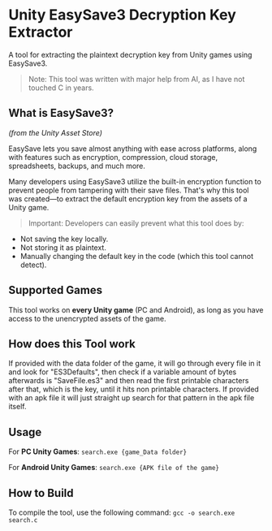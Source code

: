 # Unity EasySave3 Decryption Key Extractor

A tool for extracting the plaintext decryption key from Unity games using EasySave3.

> Note: This tool was written with major help from AI, as I have not touched C in years.

## What is EasySave3?
*(from the Unity Asset Store)*

EasySave lets you save almost anything with ease across platforms, along with features such as encryption, compression, cloud storage, spreadsheets, backups, and much more.

Many developers using EasySave3 utilize the built-in encryption function to prevent people from tampering with their save files. That's why this tool was created—to extract the default encryption key from the assets of a Unity game.

> Important: Developers can easily prevent what this tool does by:
- Not saving the key locally.
- Not storing it as plaintext.
- Manually changing the default key in the code (which this tool cannot detect).

## Supported Games
This tool works on **every Unity game** (PC and Android), as long as you have access to the unencrypted assets of the game.

## How does this Tool work
If provided with the data folder of the game, it will go through every file in it and look for "ES3Defaults", then check if a variable amount of bytes afterwards is "SaveFile.es3" and then read the first printable characters after that, which is the key, until it hits non printable characters.
If provided with an apk file it will just straight up search for that pattern in the apk file itself.

## Usage

For **PC Unity Games**:
`search.exe {game_Data folder}`

For **Android Unity Games**:
`search.exe {APK file of the game}`

## How to Build

To compile the tool, use the following command:
`gcc -o search.exe search.c`
